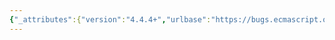 ```yaml
---
{"_attributes":{"version":"4.4.4+","urlbase":"https://bugs.ecmascript.org/","maintainer":"dherman@mozilla.com"},"bug":{"bug_id":3677,"creation_ts":"2015-01-25 10:30:00 -0800","short_desc":"22.2.1.2 %TypedArray%: Swap steps 17.c and 17.d","delta_ts":"2015-02-02 18:39:01 -0800","product":"Draft for 6th Edition","component":"technical issue","version":"Rev 31: January 15, 2015 Draft","rep_platform":"All","op_sys":"All","bug_status":"RESOLVED","resolution":"FIXED","priority":"Normal","bug_severity":"normal","everconfirmed":true,"reporter":{"uid":"andrebargull","name":"André Bargull"},"assigned_to":{"uid":"allen","name":"Allen Wirfs-Brock"},"long_desc":[{"commentid":11732,"comment_count":0,"who":{"uid":"andrebargull","name":"André Bargull"},"bug_when":"2015-01-25 10:30:11 -0800","thetext":"22.2.1.2 %TypedArray% ( typedArray )\n\nSteps 17.c and 17.d need to be swapped in case AllocateArrayBuffer detaches the ArrayBuffer `srcData`.\n\n\n---\nclass Buffer extends ArrayBuffer {\n  static get [Symbol.species]() {\n    return Object.defineProperty(function() { }.bind(), \"prototype\", {\n      get() {\n        detachArrayBuffer(buf);\n        return ArrayBuffer.prototype;\n      }\n    });\n  }\n}\n\nlet buf = new Buffer(10);\nlet ta = new Int8Array(buf);\nnew Int16Array(ta); // <-- asserts in GetValueFromBuffer\n---"},{"commentid":11887,"comment_count":1,"who":{"uid":"allen","name":"Allen Wirfs-Brock"},"bug_when":"2015-02-02 12:20:51 -0800","thetext":"fixed in rev32 editor's draft"},{"commentid":12020,"comment_count":2,"who":{"uid":"allen","name":"Allen Wirfs-Brock"},"bug_when":"2015-02-02 18:39:01 -0800","thetext":"fixed in rev32 draft"}]}}
---
```

